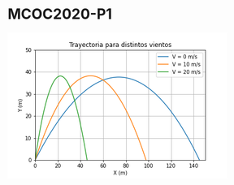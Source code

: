 # MCOC2020-P1

![alt_text](https://github.com/ooyarce/MCOC2020-P1/blob/master/balistica.png?raw=true)
